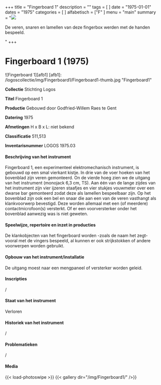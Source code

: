 ﻿+++
title = "Fingerboard 1"
description = ""
tags = [ 
]
date = "1975-01-01"
dates = "1975"
categories = [
]
alfabetisch = ["F"
]
menu = "main"
summary = "<a href='/logoscollectie/1975/fingerboard1'><img src='/logoscollectie/img/Fingerboard1/Fingerboard1-thumb.jpg'></a><p>De veren, snaren en lamellen van deze fingerbox werden met de handen bespeeld.</p>"
+++

# Fingerboard 1 (1975)

![Fingerboard 1][afb1]
[afb1]: /logoscollectie/img/Fingerboard1/Fingerboard1-thumb.jpg "Fingerboard1"

**Collectie** 
Stichting Logos

**Titel**
Fingerboard 1

**Productie**
Gebouwd door Godfried-Willem Raes te Gent

**Datering**
1975

**Afmetingen**
H x B x L: niet bekend

**Classificatie**
511,513

**Inventarisnummer**
LOGOS 1975.03

#### Beschrijving van het instrument
Fingerboard 1, een experimenteel elektromechanisch instrument, is gebouwd op een smal vierkant kistje. In drie van de voer hoeken van het bovenblad zijn veren gemonteerd. On de vierde hoeg zien we de uitgang van het instrument (monojack 6,3 cm, TS). Aan één van de lange zijdes van het instrument zijn vier ijzeren staafjes en vier stukjes vouwmeter over een dwarse bar gemonteerd zodat deze als lamellen bespeelbaar zijn. Op het bovenblad zijn ook een bel en snaar die aan een van de veren vasthangt als klankvoorwerp bevestigd. Deze worden allemaal met een (of meerdere) contactmicrofoon(s) versterkt. Of er een voorversterker onder het bovenblad aanwezig was is niet geweten.

#### Speelwijze, repertoire en inzet in producties
De klankobjecten van het fingerboard worden -zoals de naam het zegt- vooral met de vingers bespeeld, al kunnen er ook strijkstokken of andere voorwerpen worden gebruikt.  

#### Opbouw van het instrument/installatie
De uitgang moest naar een mengpaneel of versterker worden geleid.

#### Inscripties
/

#### Staat van het instrument
Verloren

#### Historiek van het instrument
/

#### Problematieken
/

#### Media
{{< load-photoswipe >}}
{{< gallery dir="/img/Fingerboard1/" />}}